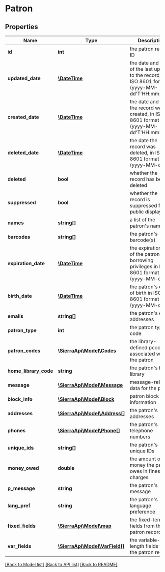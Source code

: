# Patron

## Properties
Name | Type | Description | Notes
------------ | ------------- | ------------- | -------------
**id** | **int** | the patron record ID | 
**updated_date** | [**\DateTime**](\DateTime.md) | the date and time of the last update to the record, in ISO 8601 format (yyyy-MM-dd&#39;T&#39;HH:mm:ssZZ) | [optional] 
**created_date** | [**\DateTime**](\DateTime.md) | the date and time the record was created, in ISO 8601 format (yyyy-MM-dd&#39;T&#39;HH:mm:ssZZ) | [optional] 
**deleted_date** | [**\DateTime**](\DateTime.md) | the date the record was deleted, in ISO 8601 format (yyyy-MM-dd) | [optional] 
**deleted** | **bool** | whether the record has been deleted | 
**suppressed** | **bool** | whether the record is suppressed from public display | [optional] 
**names** | **string[]** | a list of the patron&#39;s names | [optional] 
**barcodes** | **string[]** | the patron&#39;s barcode(s) | [optional] 
**expiration_date** | [**\DateTime**](\DateTime.md) | the expiration date of the patron&#39;s borrowing privileges in ISO 8601 format (yyyy-MM-dd) | [optional] 
**birth_date** | [**\DateTime**](\DateTime.md) | the patron&#39;s date of birth in ISO 8601 format (yyyy-MM-dd) | [optional] 
**emails** | **string[]** | the patron&#39;s email addresses | [optional] 
**patron_type** | **int** | the patron type code | [optional] 
**patron_codes** | [**\SierraApi\Model\Codes**](Codes.md) | the library-defined pcodes associated with the patron | [optional] 
**home_library_code** | **string** | the patron&#39;s home library | [optional] 
**message** | [**\SierraApi\Model\Message**](Message.md) | message-related data for the patron | [optional] 
**block_info** | [**\SierraApi\Model\Block**](Block.md) | patron block information | [optional] 
**addresses** | [**\SierraApi\Model\Address[]**](Address.md) | the patron&#39;s addresses | [optional] 
**phones** | [**\SierraApi\Model\Phone[]**](Phone.md) | the patron&#39;s telephone numbers | [optional] 
**unique_ids** | **string[]** | the patron&#39;s unique IDs | [optional] 
**money_owed** | **double** | the amount of money the patron owes in fines and charges | [optional] 
**p_message** | **string** | the patron&#39;s message | [optional] 
**lang_pref** | **string** | the patron&#39;s language preference | [optional] 
**fixed_fields** | [**\SierraApi\Model\map**](map.md) | the fixed-length fields from the patron record | 
**var_fields** | [**\SierraApi\Model\VarField[]**](VarField.md) | the variable-length fields from the patron record | 

[[Back to Model list]](../README.md#documentation-for-models) [[Back to API list]](../README.md#documentation-for-api-endpoints) [[Back to README]](../README.md)


